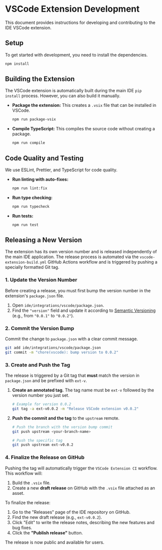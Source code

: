 # VSCode Extension Development

This document provides instructions for developing and contributing to the IDE VSCode extension.

## Setup

To get started with development, you need to install the dependencies.

```bash
npm install
```

## Building the Extension

The VSCode extension is automatically built during the main IDE `pip install` process. However, you can also build it manually.

- **Package the extension:** This creates a `.vsix` file that can be installed in VSCode.
  ```bash
  npm run package-vsix
  ```

- **Compile TypeScript:** This compiles the source code without creating a package.
  ```bash
  npm run compile
  ```

## Code Quality and Testing

We use ESLint, Prettier, and TypeScript for code quality.

- **Run linting with auto-fixes:**
  ```bash
  npm run lint:fix
  ```

- **Run type checking:**
  ```bash
  npm run typecheck
  ```

- **Run tests:**
  ```bash
  npm run test
  ```

## Releasing a New Version

The extension has its own version number and is released independently of the main IDE application. The release process is automated via the `vscode-extension-build.yml` GitHub Actions workflow and is triggered by pushing a specially formatted Git tag.

### 1. Update the Version Number

Before creating a release, you must first bump the version number in the extension's `package.json` file.

1.  Open `ide/integrations/vscode/package.json`.
2.  Find the `"version"` field and update it according to [Semantic Versioning](https://semver.org/) (e.g., from `"0.0.1"` to `"0.0.2"`).

### 2. Commit the Version Bump

Commit the change to `package.json` with a clear commit message.

```bash
git add ide/integrations/vscode/package.json
git commit -m "chore(vscode): bump version to 0.0.2"
```

### 3. Create and Push the Tag

The release is triggered by a Git tag that **must** match the version in `package.json` and be prefixed with `ext-v`.

1.  **Create an annotated tag.** The tag name must be `ext-v` followed by the version number you just set.
    ```bash
    # Example for version 0.0.2
    git tag -a ext-v0.0.2 -m "Release VSCode extension v0.0.2"
    ```

2.  **Push the commit and the tag** to the `upstream` remote.
    ```bash
    # Push the branch with the version bump commit
    git push upstream <your-branch-name>

    # Push the specific tag
    git push upstream ext-v0.0.2
    ```

### 4. Finalize the Release on GitHub

Pushing the tag will automatically trigger the `VSCode Extension CI` workflow. This workflow will:
1.  Build the `.vsix` file.
2.  Create a new **draft release** on GitHub with the `.vsix` file attached as an asset.

To finalize the release:
1.  Go to the "Releases" page of the IDE repository on GitHub.
2.  Find the new draft release (e.g., `ext-v0.0.2`).
3.  Click "Edit" to write the release notes, describing the new features and bug fixes.
4.  Click the **"Publish release"** button.

The release is now public and available for users.
